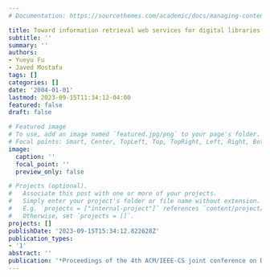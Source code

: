```yaml
---
# Documentation: https://sourcethemes.com/academic/docs/managing-content/

title: Toward information retrieval web services for digital libraries
subtitle: ''
summary: ''
authors:
- Yueyu Fu
- Javed Mostafa
tags: []
categories: []
date: '2004-01-01'
lastmod: 2023-09-15T11:34:12-04:00
featured: false
draft: false

# Featured image
# To use, add an image named `featured.jpg/png` to your page's folder.
# Focal points: Smart, Center, TopLeft, Top, TopRight, Left, Right, BottomLeft, Bottom, BottomRight.
image:
  caption: ''
  focal_point: ''
  preview_only: false

# Projects (optional).
#   Associate this post with one or more of your projects.
#   Simply enter your project's folder or file name without extension.
#   E.g. `projects = ["internal-project"]` references `content/project/deep-learning/index.md`.
#   Otherwise, set `projects = []`.
projects: []
publishDate: '2023-09-15T15:34:12.822628Z'
publication_types:
- '1'
abstract: ''
publication: '*Proceedings of the 4th ACM/IEEE-CS joint conference on Digital libraries*'
---
```

